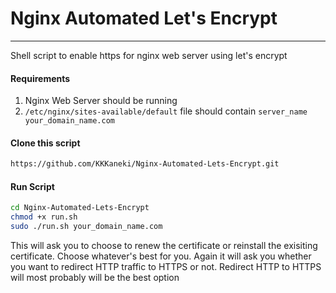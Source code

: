 # Nginx Automated Let's Encrypt
---
Shell script to enable https for nginx web server using let's encrypt 

#### Requirements
1) Nginx Web Server should be running
2) ```/etc/nginx/sites-available/default``` file should contain ```server_name your_domain_name.com``` 

#### Clone this script
```bash
https://github.com/KKKaneki/Nginx-Automated-Lets-Encrypt.git
```
#### Run Script
```bash
cd Nginx-Automated-Lets-Encrypt
chmod +x run.sh
sudo ./run.sh your_domain_name.com
```
This will ask you to choose to renew the certificate or reinstall the exisiting certificate. Choose whatever's best for you.
Again it will ask you whether you want to redirect HTTP traffic to HTTPS or not. Redirect HTTP to HTTPS will most probably will be the best option





